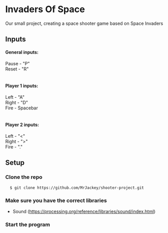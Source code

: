 # Invaders Of Space
Our small project, creating a space shooter game based on Space Invaders

## Inputs
#### General inputs:<br/>
  Pause - "P"<br/>
  Reset - "R"<br/>
<br/>
#### Player 1 inputs:<br/>
  Left - "A"<br/>
  Right - "D"<br/>
  Fire - Spacebar<br/>
<br/>
#### Player 2 inputs:<br/>
  Left - "<"<br/>
  Right - ">"<br/>
  Fire - "."<br/>

## Setup

### Clone the repo
``` 
  $ git clone https://github.com/MrJackey/shooter-project.git
```

### Make sure you have the correct libraries

- Sound (https://processing.org/reference/libraries/sound/index.html)

### Start the program
